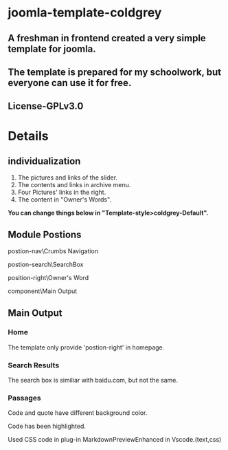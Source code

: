 # joomla-template-coldgrey
## A freshman in frontend created a very simple template for joomla.
## The template is prepared for my schoolwork, but everyone can use it for free.
## License-GPLv3.0

# Details
## individualization
1. The pictures and links of the slider.
2. The contents and links in archive menu.
3. Four Pictures' links in the right.
4. The content in "Owner's Words".

**You can change things below in "Template-style>coldgrey-Default".**

## Module Postions
postion-nav\Crumbs Navigation

postion-search\SearchBox

position-right\Owner's Word

component\Main Output


## Main Output

### Home
The template only provide 'postion-right' in homepage.

### Search Results
The search box is similiar with baidu.com, but not the same.

### Passages 
Code and quote have different background color.

Code has been highlighted.

Used CSS code in plug-in MarkdownPreviewEnhanced in Vscode.(text,css)
